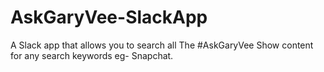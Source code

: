 # AskGaryVee-SlackApp
A Slack app that allows you to search all The #AskGaryVee Show content for any search keywords eg- Snapchat.
